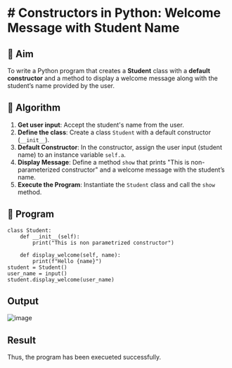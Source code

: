 # # Constructors in Python: Welcome Message with Student Name

## 🎯 Aim
To write a Python program that creates a **Student** class with a **default constructor** and a method to display a welcome message along with the student’s name provided by the user.

## 🧠 Algorithm
1. **Get user input**: Accept the student's name from the user.
2. **Define the class**: Create a class `Student` with a default constructor (`__init__`).
3. **Default Constructor**: In the constructor, assign the user input (student name) to an instance variable `self.a`.
4. **Display Message**: Define a method `show` that prints "This is non-parameterized constructor" and a welcome message with the student’s name.
5. **Execute the Program**: Instantiate the `Student` class and call the `show` method.

## 🧾 Program

    class Student:
        def __init__(self):
            print("This is non parametrized constructor")
        
        def display_welcome(self, name):
            print(f"Hello {name}")
    student = Student()
    user_name = input()
    student.display_welcome(user_name)


## Output
![image](https://github.com/user-attachments/assets/4d84936e-9ad0-4543-add7-7d19c34a6fe1)


## Result
Thus, the program has been execueted successfully.
